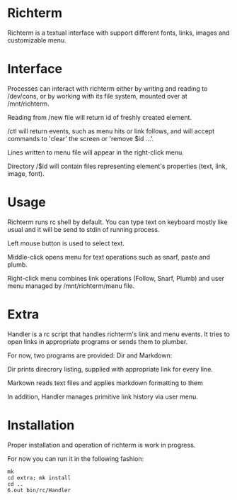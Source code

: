# Richterm

Richterm is a textual interface with support different fonts, links,
images and customizable menu.

# Interface

Processes can interact with richterm either by writing and reading to
/dev/cons, or by working with its file system, mounted over at
/mnt/richterm.

Reading from /new file will return id of freshly created element.

/ctl will return events, such as menu hits or link follows, and will
accept commands to 'clear' the screen or 'remove $id ...'.

Lines written to menu file will appear in the right-click menu.

Directory /$id will contain files representing element's properties
(text, link, image, font).

# Usage

Richterm runs rc shell by default. You can type text on keyboard
mostly like usual and it will be send to stdin of running process.

Left mouse button is used to select text.

Middle-click opens menu for text operations such as snarf, paste and plumb.

Right-click menu combines link operations (Follow, Snarf, Plumb)
and user menu managed by /mnt/richterm/menu file.

# Extra

Handler is a rc script that handles richterm's link and menu events.
It tries to open links in appropriate programs or sends them to
plumber.

For now, two programs are provided: Dir and Markdown:

Dir prints direcrory listing, supplied with appropriate link for
every line.

Markown reads text files and applies markdown formatting to them

In addition, Handler manages primitive link history via user menu.

# Installation

Proper installation and operation of richterm is work in progress.

For now you can run it in the following fashion:

	mk
	cd extra; mk install
	cd ..
	6.out bin/rc/Handler

